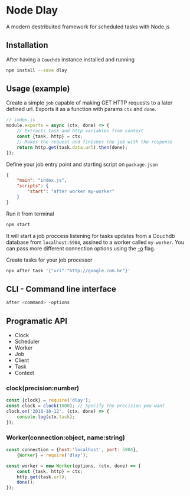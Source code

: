 # Node Dlay
A modern destribuited framework for scheduled tasks with Node.js

## Installation
After having a `Couchdb` instance installed and running

```bash
npm install --save dlay
```

## Usage (example)
Create a simple `job` capable of making GET HTTP requests to a later defined url. Exports it as a function with params `ctx` and `done`.

```javascript
// index.js
module.exports = async (ctx, done) => {
    // Extracts task and http variables from context
    const {task, http} = ctx;
    // Makes the request and finishes the job with the response
    return http.get(task.data.url).then(done);
});
```

Define your job entry point and starting script on `package.json`
```json
{
    "main": "index.js",
    "scripts": {
        "start": "after worker my-worker"
    }
}
```

Run it from terminal
```bash
npm start
```

It will start a job proccess listening for tasks updates from a Couchdb database from `localhost:5984`, assined to a worker called `my-worker`. 
You can pass more different connection options using the [-o](#) flag.

Create tasks for your job processor
```bash
npx after task '{"url":"http://google.com.br"}'
```

## CLI - Command line interface
```bash
after <command> -options
```

## Programatic API

* Clock
* Scheduler
* Worker
* Job
* Client
* Task
* Context

### clock(precision:number)
```javascript
const {clock} = require('dlay');
const clock = clock(1000); // Specify the precision you want
clock.on('2018-10-12', (ctx, done) => {
    console.log(ctx.task);
});
```
### Worker(connection:object, name:string)
```javascript
const connection = {host:'localhost', port: 5984},
    {Worker} = require('dlay');

const worker = new Worker(options, (ctx, done) => {
    const {task, http} = ctx;
    http.get(task.url);
    done();
});
```